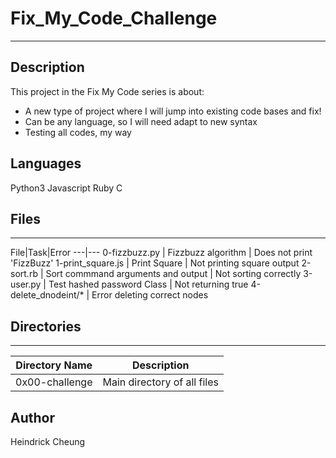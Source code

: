 # Fix_My_Code_Challenge
---
## Description

This project in the Fix My Code series is about:
* A new type of project where I will jump into existing code bases and fix!
* Can be any language, so I will need adapt to new syntax
* Testing all codes, my way

## Languages
Python3
Javascript
Ruby
C

## Files
---
File|Task|Error
---|---
0-fizzbuzz.py | Fizzbuzz algorithm | Does not print 'FizzBuzz'
1-print_square.js | Print Square | Not printing square output
2-sort.rb | Sort commmand arguments and output | Not sorting correctly
3-user.py | Test hashed password Class | Not returning true
4-delete_dnodeint/* | Error deleting correct nodes

## Directories
---
Directory Name | Description
---|---
0x00-challenge | Main directory of all files

## Author
Heindrick Cheung